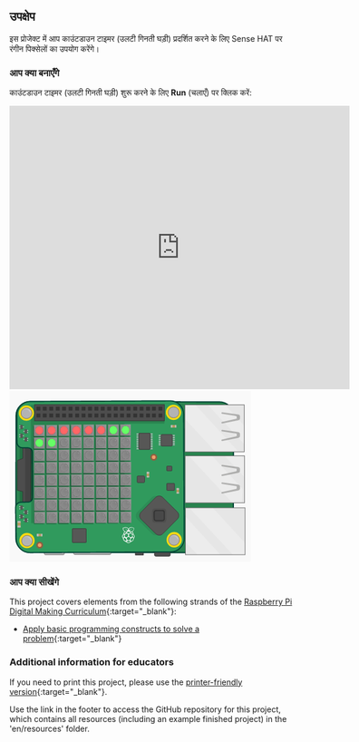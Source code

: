 ## उपक्षेप

इस प्रोजेक्ट में आप काउंटडाउन टाइमर (उलटी गिनती घड़ी) प्रदर्शित करने के लिए Sense HAT पर रंगीन पिक्सेलों का उपयोग करेंगे।

### आप क्या बनाएँगे

काउंटडाउन टाइमर (उलटी गिनती घड़ी) शुरू करने के लिए **Run** (चलाएँ) पर क्लिक करें:

<div class="trinket">
  <iframe src="https://trinket.io/embed/python/dfdfcc6814?outputOnly=true&start=result" width="600" height="500" frameborder="0" marginwidth="0" marginheight="0" allowfullscreen mark="crwd-mark">
</iframe> <img src="images/timer-final.png" />
</div>

### आप क्या सीखेंगे

This project covers elements from the following strands of the [Raspberry Pi Digital Making Curriculum](http://rpf.io/curriculum){:target="_blank"}:

+ [Apply basic programming constructs to solve a problem](https://www.raspberrypi.org/curriculum/programming/builder){:target="_blank"}

### Additional information for educators

If you need to print this project, please use the [printer-friendly version](https://projects.raspberrypi.org/en/projects/countdown-timer/print){:target="_blank"}.

Use the link in the footer to access the GitHub repository for this project, which contains all resources (including an example finished project) in the 'en/resources' folder.